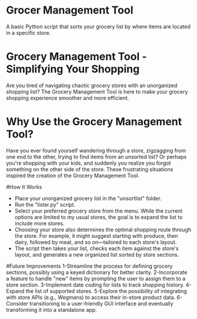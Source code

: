 # Grocer Management Tool
A basic Python script that sorts your grocery list by where items are located in a specific store.

# Grocery Management Tool - Simplifying Your Shopping
Are you tired of navigating chaotic grocery stores with an unorganized shopping list? The Grocery Management Tool is here to make your grocery shopping experience smoother and more efficient.

# Why Use the Grocery Management Tool?
Have you ever found yourself wandering through a store, zigzagging from one end to the other, trying to find items from an unsorted list? Or perhaps you're shopping with your kids, and suddenly you realize you forgot something on the other side of the store. These frustrating situations inspired the creation of the Grocery Management Tool.

#How It Works
- Place your unorganized grocery list in the "unsortlist" folder.
- Run the "lister.py" script.
- Select your preferred grocery store from the menu. While the current options are limited to my usual stores, the goal is to expand the list to include more stores.
- Choosing your store also determines the optimal shopping route through the store. For example, it might suggest starting with produce, then dairy, followed by meat, and so on—tailored to each store's layout.
- The script then takes your list, checks each item against the store's layout, and generates a new organized list sorted by store sections.

#Future Improvements
1-Streamline the process for defining grocery sections, possibly using a keyed dictionary for better clarity.
2-Incorporate a feature to handle "new" items by prompting the user to assign them to a store section.
3-Implement date coding for lists to track shopping history.
4-Expand the list of supported stores.
5-Explore the possibility of integrating with store APIs (e.g., Wegmans) to access their in-store product data.
6-Consider transitioning to a user-friendly GUI interface and eventually transforming it into a standalone app.
